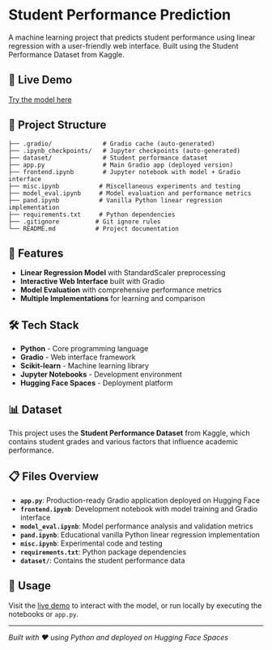 # Student Performance Prediction

A machine learning project that predicts student performance using linear regression with a user-friendly web interface. Built using the Student Performance Dataset from Kaggle.

## 🚀 Live Demo
[Try the model here](https://huggingface.co/spaces/jobannagra/Performance_Prediction)

## 📁 Project Structure

```
├── .gradio/              # Gradio cache (auto-generated)
├── .ipynb_checkpoints/   # Jupyter checkpoints (auto-generated)
├── dataset/              # Student performance dataset
├── app.py                # Main Gradio app (deployed version)
├── frontend.ipynb        # Jupyter notebook with model + Gradio interface
├── misc.ipynb           # Miscellaneous experiments and testing
├── model_eval.ipynb     # Model evaluation and performance metrics
├── pand.ipynb           # Vanilla Python linear regression implementation
├── requirements.txt     # Python dependencies
├── .gitignore          # Git ignore rules
└── README.md           # Project documentation
```

## 🔧 Features

- **Linear Regression Model** with StandardScaler preprocessing
- **Interactive Web Interface** built with Gradio
- **Model Evaluation** with comprehensive performance metrics
- **Multiple Implementations** for learning and comparison

## 🛠️ Tech Stack

- **Python** - Core programming language
- **Gradio** - Web interface framework
- **Scikit-learn** - Machine learning library
- **Jupyter Notebooks** - Development environment
- **Hugging Face Spaces** - Deployment platform

## 📊 Dataset

This project uses the **Student Performance Dataset** from Kaggle, which contains student grades and various factors that influence academic performance.

## 📋 Files Overview

- **`app.py`**: Production-ready Gradio application deployed on Hugging Face
- **`frontend.ipynb`**: Development notebook with model training and Gradio interface
- **`model_eval.ipynb`**: Model performance analysis and validation metrics
- **`pand.ipynb`**: Educational vanilla Python linear regression implementation
- **`misc.ipynb`**: Experimental code and testing
- **`requirements.txt`**: Python package dependencies
- **`dataset/`**: Contains the student performance data

## 🚀 Usage

Visit the [live demo](https://huggingface.co/spaces/jobannagra/Performance_Prediction) to interact with the model, or run locally by executing the notebooks or `app.py`.

---
*Built with ❤️ using Python and deployed on Hugging Face Spaces*
